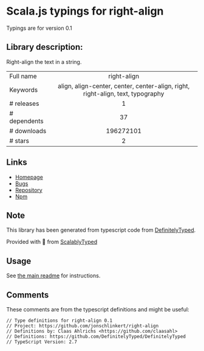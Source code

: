 
# Scala.js typings for right-align

Typings are for version 0.1

## Library description:
Right-align the text in a string.

|                    |                 |
| ------------------ | :-------------: |
| Full name          | right-align |
| Keywords           | align, align-center, center, center-align, right, right-align, text, typography |
| # releases         | 1 |
| # dependents       | 37 |
| # downloads        | 196272101 |
| # stars            | 2 |

## Links
- [Homepage](https://github.com/jonschlinkert/right-align)
- [Bugs](https://github.com/jonschlinkert/right-align/issues)
- [Repository](https://github.com/jonschlinkert/right-align)
- [Npm](https://www.npmjs.com/package/right-align)
    


## Note
This library has been generated from typescript code from [DefinitelyTyped](https://definitelytyped.org).

Provided with :purple_heart: from [ScalablyTyped](https://github.com/oyvindberg/ScalablyTyped)

## Usage
See [the main readme](../../readme.md) for instructions.

## Comments

These comments are from the typescript definitions and might be useful:
```
// Type definitions for right-align 0.1
// Project: https://github.com/jonschlinkert/right-align
// Definitions by: Claas Ahlrichs <https://github.com/claasahl>
// Definitions: https://github.com/DefinitelyTyped/DefinitelyTyped
// TypeScript Version: 2.7

```

